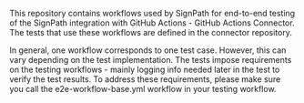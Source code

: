 This repository contains workflows used by SignPath for end-to-end testing of the SignPath integration with GitHub Actions - GitHub Actions Connector. The tests that use these workflows are defined in the connector repository.

In general, one workflow corresponds to one test case. However, this can vary depending on the test implementation. The tests impose requirements on the testing workflows - mainly logging info needed later in the test to verify the test results. To address these requirements, please make sure you call the e2e-workflow-base.yml workflow in your testing workflow.